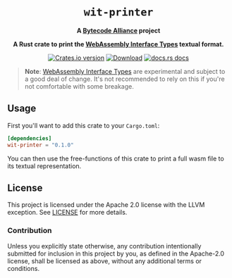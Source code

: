 <div align="center">
  <h1><code>wit-printer</code></h1>

  <strong>A <a href="https://bytecodealliance.org/">Bytecode Alliance</a> project</strong>

  <p>
    <strong>A Rust crate to print the <a
    href="https://github.com/webassembly/interface-types">WebAssembly
    Interface Types</a> textual format.</strong>
  </p>

  <p>
    <a href="https://crates.io/crates/wit-printer"><img src="https://img.shields.io/crates/v/wit-printer.svg?style=flat-square" alt="Crates.io version" /></a>
    <a href="https://crates.io/crates/wit-printer"><img src="https://img.shields.io/crates/d/wit-printer.svg?style=flat-square" alt="Download" /></a>
    <a href="https://bytecodealliance.github.io/wit-printer/"><img src="https://img.shields.io/badge/docs-latest-blue.svg?style=flat-square" alt="docs.rs docs" /></a>
  </p>
</div>

> **Note**: [WebAssembly Interface
> Types](https://github.com/webassembly/interface-types) are experimental and
> subject to a good deal of change. It's not recommended to rely on this if
> you're not comfortable with some breakage.

## Usage

First you'll want to add this crate to your `Cargo.toml`:

```toml
[dependencies]
wit-printer = "0.1.0"
```

You can then use the free-functions of this crate to print a full wasm file to
its textual representation.

## License

This project is licensed under the Apache 2.0 license with the LLVM exception.
See [LICENSE](LICENSE) for more details.

### Contribution

Unless you explicitly state otherwise, any contribution intentionally submitted
for inclusion in this project by you, as defined in the Apache-2.0 license,
shall be licensed as above, without any additional terms or conditions.

